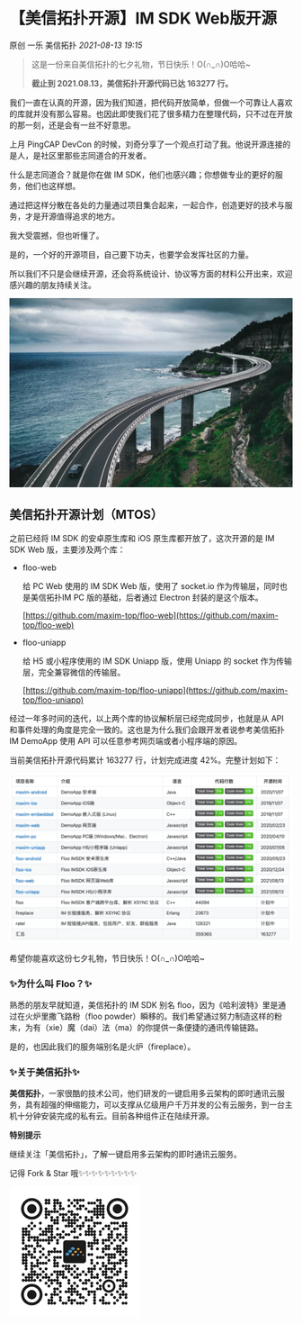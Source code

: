 # 【美信拓扑开源】IM SDK Web版开源

原创 一乐 美信拓扑 _2021-08-13 19:15_

> 这是一份来自美信拓扑的七夕礼物，节日快乐！O(∩\_∩)O哈哈\~
>
> **截止到 2021.08.13，美信拓扑开源代码已达 163277 行。**

我们一直在认真的开源，因为我们知道，把代码开放简单，但做一个可靠让人喜欢的库就并没有那么容易。也因此即使我们花了很多精力在整理代码，只不过在开放的那一刻，还是会有一丝不好意思。

上月 PingCAP DevCon 的时候，刘奇分享了一个观点打动了我。他说开源连接的是人，是社区里那些志同道合的开发者。

什么是志同道合？就是你在做 IM SDK，他们也感兴趣；你想做专业的更好的服务，他们也这样想。

通过把这样分散在各处的力量通过项目集合起来，一起合作，创造更好的技术与服务，才是开源值得追求的地方。

我大受震撼，但也听懂了。

是的，一个好的开源项目，自己要下功夫，也要学会发挥社区的力量。

所以我们不只是会继续开源，还会将系统设计、协议等方面的材料公开出来，欢迎感兴趣的朋友持续关注。

![](../../.gitbook/assets/articles/autogen-86648f536f547fb95b7eebc3087e71653b7333ce945666222af6b2b9bdc1a111.webp)

## 美信拓扑开源计划（MTOS）

之前已经将 IM SDK 的安卓原生库和 iOS 原生库都开放了，这次开源的是 IM SDK Web 版，主要涉及两个库：

*   floo-web

    给 PC Web 使用的 IM SDK Web 版，使用了 socket.io 作为传输层，同时也是美信拓扑IM PC 版的基础，后者通过 Electron 封装的是这个版本。

    [https://github.com/maxim-top/floo-web](https://github.com/maxim-top/floo-web)
*   floo-uniapp

    给 H5 或小程序使用的 IM SDK Uniapp 版，使用 Uniapp 的 socket 作为传输层，完全兼容微信的传输层。

    [https://github.com/maxim-top/floo-uniapp](https://github.com/maxim-top/floo-uniapp)

经过一年多时间的迭代，以上两个库的协议解析层已经完成同步，也就是从 API 和事件处理的角度是完全一致的。这也是为什么我们会跟开发者说参考美信拓扑 IM DemoApp 使用 API 可以任意参考网页端或者小程序端的原因。

当前美信拓扑开源代码累计 163277 行，计划完成进度 42%。完整计划如下：

![](../../.gitbook/assets/articles/autogen-5fd0ab991b1f0bd2f6079c07ad463678352e2ee272431522d524173dd0438bde.webp)

希望你能喜欢这份七夕礼物，节日快乐！O(∩\_∩)O哈哈\~

### ✨为什么叫 Floo？✨

熟悉的朋友早就知道，美信拓扑的 IM SDK 别名 floo，因为《哈利波特》里是通过在火炉里撒飞路粉（floo powder）瞬移的。我们希望通过努力制造这样的粉末，为有（xie）魔（dai）法（ma）的你提供一条便捷的通讯传输链路。

是的，也因此我们的服务端别名是火炉（fireplace）。

### ✨关于美信拓扑✨

**美信拓扑**，一家很酷的技术公司，他们研发的一键启用多云架构的即时通讯云服务，具有超强的伸缩能力，可以支撑从亿级用户千万并发的公有云服务，到一台主机十分钟安装完成的私有云。目前各种组件正在陆续开源。

**特别提示**

继续关注「美信拓扑」，了解一键启用多云架构的即时通讯云服务。

记得 Fork & Star 哦✨✨✨✨✨✨✨✨✨

![](../../.gitbook/assets/articles/autogen-9c1da9e4a9e37fe718184c6ceeb84a3401afabccc3269ff9a5bd7ef8b087462e.webp)
